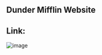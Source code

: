 ## Dunder Mifflin Website

## Link: 

![image](https://github.com/jwu7-bot/dunder_mifflin_website/assets/80788873/ffe92430-e29f-4641-b188-25542255b033)
